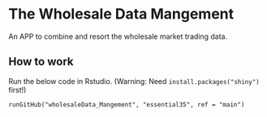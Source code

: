 # The Wholesale Data Mangement
An APP to combine and resort the wholesale market trading data.

## How to work
Run the below code in Rstudio. (Warning: Need ```install.packages("shiny")``` first!)
```
runGitHub("wholesaleData_Mangement", "essential35", ref = "main")
```
